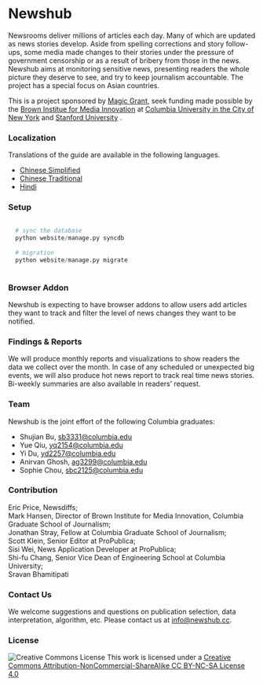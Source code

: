 # Newshub

Newsrooms deliver millions of articles each day. Many of which are updated as news stories develop. Aside from spelling corrections and story follow-ups, some media made changes to their stories under the pressure of government censorship or as a result of bribery from those in the news. Newshub aims at monitoring sensitive news, presenting readers the whole picture they deserve to see, and try to keep journalism accountable. The project has a special focus on Asian countries. 

This is a project sponsored by [Magic Grant](http://brown.stanford.edu/magic), seek funding made possible by the [Brown Institue for Media Innovation](http://brown.columbia.edu/) at [Columbia University in the City of New York](http://www.columbia.edu/) and [Stanford University](http://www.stanford.edu/) . <br/>


### Localization

Translations of the guide are available in the following languages. 
* [Chinese Simplified](https://github.com/shujianbu/newshub/README-zhCN.md)
* [Chinese Traditional](https://github.com/shujianbu/newshub/README-zhTW.md)
* [Hindi](https://github.com/shujianbu/newshub/README-Hindi.md)

### Setup 

```Python
  
  # sync the database
  python website/manage.py syncdb 
  
  # migration
  python website/manage.py migrate  
  
```

### Browser Addon 

Newshub is expecting to have browser addons to allow users add articles they want to track and filter the level of news changes they want to be notified. 


### Findings & Reports 

We will produce monthly reports and visualizations to show readers the data we collect over the month. In case of any scheduled or unexpected big events, we will also produce hot news report to track real time news stories. Bi-weekly summaries are also available in readers’ request. 

### Team 

Newshub is the joint effort of the following Columbia graduates:

* Shujian Bu, sb3331@columbia.edu
* Yue Qiu, yq2154@columbia.edu 
* Yi Du, yd2257@columbia.edu 
* Anirvan Ghosh, ag3299@columbia.edu
* Sophie Chou, sbc2125@columbia.edu


### Contribution 

Eric Price, Newsdiffs; <br/>
Mark Hansen, Director of Brown Institute for Media Innovation, Columbia Graduate School of Journalism; <br/>
Jonathan Stray, Fellow at Columbia Graduate School of Journalism;<br/>
Scott Klein, Senior Editor at ProPublica;<br/>
Sisi Wei, News Application Developer at ProPublica; <br/>
Shi-fu Chang, Senior Vice Dean of Engineering School at Columbia University; <br/>
Sravan Bhamitipati


### Contact Us

We welcome suggestions and questions on publication selection, data interpretation, algorithm, etc. Please contact us at info@newshub.cc. 


### License
![Creative Commons License](http://i.creativecommons.org/l/by-nc-sa/3.0/88x31.png)
This work is licensed under a [Creative Commons Attribution-NonCommercial-ShareAlike CC BY-NC-SA License 4.0](http://creativecommons.org/licenses/by-nc-sa/4.0/)




